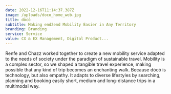 ```yaml
---
date: 2022-12-16T11:14:37.387Z
image: /uploads/doco_home_web.jpg
title: dōcō
subtitle: Making end2end Mobility Easier in Any Territory
branding: Branding
service: Service
value: CX & EX Management, Digital Product...
---
```


Renfe and Chazz worked together to create a new mobility service adapted to the needs of society under the paradigm of sustainable travel.
Mobility is a complex sector, so we shaped a tangible travel experience, making possible that any kind of trip becomes an enchanting walk. Because dōcō is technology, but also empathy. It adapts to diverse lifestyles by searching, planning and booking easily short, medium and long-distance trips in a multimodal way.
